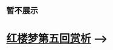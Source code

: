<br><br>

## 暂不展示
<!-- 
# [Ideas of Everyday](/ideas/ideas.md)

<!-- # [红楼梦第五回赏析](/ideas/stone_story.md) -->

# [红楼梦第五回赏析](/ideas/stone_story.html) -->
